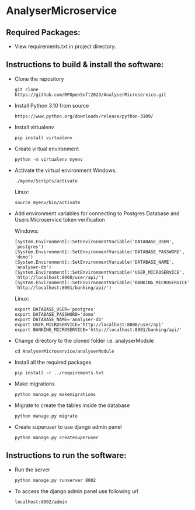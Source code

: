 ﻿# AnalyserMicroservice
## Required Packages:
- View requirements.txt in project directory.

## Instructions to build & install the software:
- Clone the repository

  ```
  git clone https://github.com/RPOpenSoft2023/AnalyserMicroservice.git
  ```
- Install Python 3.10 from source

  ```
  https://www.python.org/downloads/release/python-3109/
  ```
- Install virtualenv

  ```
  pip install virtualenv
  ```
- Create virtual environment

  ```
  python -m virtualenv myenv
  ```
- Activate the virtual environment
  Windows:
  
  ```
  ./myenv/Scripts/activate
  ```
  Linux:
  
  ```
  source myenv/bin/activate
  ```
- Add environment variables for connecting to Postgres Database and Users Microservice token verification
  
  Windows:
  
  ```
  [System.Environment]::SetEnvironmentVariable('DATABASE_USER', 'postgres')
  [System.Environment]::SetEnvironmentVariable('DATABASE_PASSWORD', 'demo')
  [System.Environment]::SetEnvironmentVariable('DATABASE_NAME', 'analyser-db')
  [System.Environment]::SetEnvironmentVariable('USER_MICROSERVICE', 'http://localhost:8000/user/api/')
  [System.Environment]::SetEnvironmentVariable('BANKING_MICROSERVICE', 'http://localhost:8001/banking/api/')

  ```
  Linux:
  
  ```
  export DATABASE_USER='postgres'
  export DATABASE_PASSWORD='demo'
  export DATABASE_NAME='analyser-db'
  export USER_MICROSERVICE='http://localhost:8000/user/api'
  export BANKING_MICROSERVICE='http://localhost:8001/banking/api/'
  ```
- Change directory to the cloned folder i.e. analyserModule

  ```
  cd AnalyserMicroservice/analyserModule
  ```
- Install all the required packages

  ```
  pip install -r ../requirements.txt
  ```
- Make migrations

  ```
  python manage.py makemigrations
  ```
- Migrate to create the tables inside the database

  ```
  python manage.py migrate
  ```
- Create superuser to use django admin panel

  ```
  python manage.py createsuperuser
  ```
  
## Instructions to run the software:
- Run the server

  ```
  python manage.py runserver 8002
  ```
- To access the django admin panel use following url

  ```
  localhost:8002/admin
  ```
